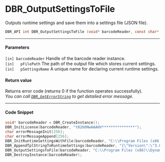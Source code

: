 
# DBR_OutputSettingsToFile
Outputs runtime settings and save them into a settings file (JSON file).  

```c
DBR_API int DBR_OutputSettingsToFile (void* barcodeReader, const char* pFilePath, const char* pSettingsName)
```   

---
   
#### Parameters
`[in] barcodeReader` Handle of the barcode reader instance.  
`[in]	pFilePath` The path of the output file which stores current settings.  
`[in]	pSettingsName` A unique name for declaring current runtime settings.  



#### Return value
Returns error code (returns 0 if the function operates successfully).    
*You can call [`DBR_GetErrorString`](DBR_GetErrorString.md) to get detailed error message.*

---

#### Code Snippet
```c
void* barcodeReader = DBR_CreateInstance();
DBR_InitLicense(barcodeReader, "t0260NwAAAHV***************");
char errorMessageInit[256];
char errorMessageAppend[256];
DBR_InitRuntimeSettingsWithFile(barcodeReader, "C:\\Program Files (x86)\\Dynamsoft\\{Version number}\\Templates\\RuntimeSettings.json", CM_OVERWRITE, errorMessageInit, 256);
DBR_AppendTplStringToRuntimeSettings(barcodeReader, "{\"Version\":\"3.0\", \"ImageParameter\":{\"Name\":\"IP1\", \"BarcodeFormatIds\":[\"BF_QR_CODE\"], \"ExpectedBarcodesCount\":10}}", CM_IGNORE, errorMessageAppend, 256);
DBR_OutputSettingsToFile(barcodeReader, "C:\\Program Files (x86)\\Dynamsoft\\{Version number}\\Templates\\CurrentRuntimeSettings.json", "currentRuntimeSettings");
DBR_DestroyInstance(barcodeReader);
```

